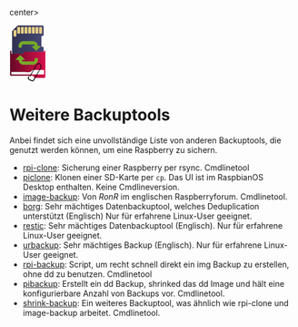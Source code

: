 center>     <!-- The blank line before the image definition is required! -->

![Icon](images/icons/Icon_rot_blau_final_64.png)
</center>

# Weitere Backuptools

Anbei findet sich eine unvollständige Liste von anderen Backuptools, die genutzt werden können, um eine Raspberry zu sichern.

- [rpi-clone](https://github.com/geerlingguy/rpi-clone): Sicherung einer Raspberry per rsync. Cmdlinetool
- [piclone](https://github.com/raspberrypi-ui/piclone): Klonen einer SD-Karte per `cp`. Das UI ist im RaspbianOS Desktop enthalten. Keine Cmdlineversion.
- [image-backup](https://forums.raspberrypi.com/viewtopic.php?t=331396): Von *RonR* im englischen Raspberryforum. Cmdlinetool.
- [borg](https://github.com/borgbackup/borg): Sehr mächtiges Datenbackuptool, welches Deduplication unterstützt (Englisch) Nur für erfahrene Linux-User geeignet.
- [restic](https://restic.readthedocs.io/en/stable/): Sehr mächtiges Datenbackuptool (Englisch). Nur für erfahrene Linux-User geeignet.
- [urbackup](https://www.urbackup.org/): Sehr mächtiges Backup (Englisch). Nur für erfahrene Linux-User geeignet.
- [rpi-backup](https://github.com/nanhantianyi/rpi-backup): Script, um recht schnell direkt ein img Backup zu erstellen, ohne dd zu benutzen. Cmdlinetool
- [pibackup](https://github.com/Chocorean/pibackup): Erstellt ein dd Backup, shrinked das dd Image und hält eine konfigurierbare Anzahl von Backups vor. Cmdlinetool.
- [shrink-backup](https://github.com/UnconnectedBedna/shrink-backup): Ein weiteres Backuptool, was ähnlich wie rpi-clone und image-backup arbeitet. Cmdlinetool.

[.status]: translated
[.source]: https://linux-tips-and-tricks.de/de/raspibackup#anderetools
